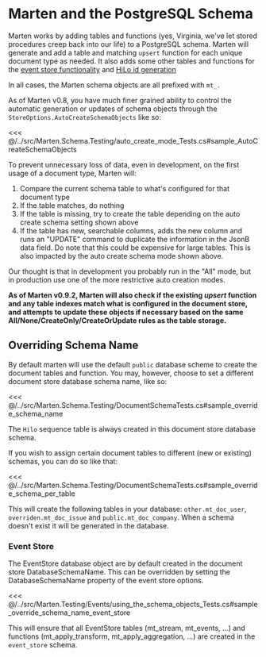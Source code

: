 # Marten and the PostgreSQL Schema

Marten works by adding tables and functions (yes, Virginia, we've let stored procedures creep back into our life) to a PostgreSQL schema. Marten will generate and add a table and matching `upsert` function for each unique document type as needed. It also adds some other tables and functions for the [event store functionality](/guide/events/) and [HiLo id generation](/guide/documents/identity/sequential)

In all cases, the Marten schema objects are all prefixed with `mt_.`

As of Marten v0.8, you have much finer grained ability to control the automatic generation or updates of schema objects through the
`StoreOptions.AutoCreateSchemaObjects` like so:

<<< @/../src/Marten.Schema.Testing/auto_create_mode_Tests.cs#sample_AutoCreateSchemaObjects

To prevent unnecessary loss of data, even in development, on the first usage of a document type, Marten will:

1. Compare the current schema table to what's configured for that document type
1. If the table matches, do nothing
1. If the table is missing, try to create the table depending on the auto create schema setting shown above
1. If the table has new, searchable columns, adds the new column and runs an "UPDATE" command to duplicate the
   information in the JsonB data field. Do note that this could be expensive for large tables. This is also impacted
   by the auto create schema mode shown above.

Our thought is that in development you probably run in the "All" mode, but in production use one of the more restrictive auto creation modes.

**As of Marten v0.9.2, Marten will also check if the existing _upsert_ function and any table indexes match
what is configured in the document store, and attempts to update these objects if necessary based on the same
All/None/CreateOnly/CreateOrUpdate rules as the table storage.**


## Overriding Schema Name

By default marten will use the default `public` database scheme to create the document tables and function. You may, however, choose to set a different document store database schema name, like so:

<<< @/../src/Marten.Schema.Testing/DocumentSchemaTests.cs#sample_override_schema_name

The `Hilo` sequence table is always created in this document store database schema.

If you wish to assign certain document tables to different (new or existing) schemas, you can do so like that:

<<< @/../src/Marten.Schema.Testing/DocumentSchemaTests.cs#sample_override_schema_per_table

This will create the following tables in your database: `other.mt_doc_user`, `overriden.mt_doc_issue` and `public.mt_doc_company`. When a schema doesn't exist it will be generated in the database.

### Event Store
The EventStore database object are by default created in the document store DatabaseSchemaName. This can be overridden by setting the DatabaseSchemaName property of the event store options.

<<< @/../src/Marten.Testing/Events/using_the_schema_objects_Tests.cs#sample_override_schema_name_event_store

This will ensure that all EventStore tables (mt_stream, mt_events, ...) and functions (mt_apply_transform, mt_apply_aggregation, ...) are created in the `event_store` schema.
